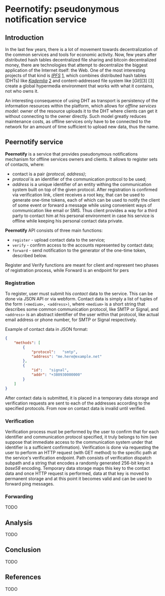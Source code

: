 # Peernotify: pseudonymous notification service

## Introduction
In the last few years, there is a lot of movement towards decentralization
of the common services and tools for economic activity. Now, few years after
distributed hash tables decentralized file sharing and bitcoin decentralized 
money, there are technologies that attempt to decentralize the biggest 
application of the Internet itself: the Web. One of the most interesting 
projects of that kind is [*IPFS*][1] [1], which combines distributed hash tables
(DHTs) like [*Kademlia*][2] [2] and content-addressed file system like 
[*Git*][3] [3] create a global hypermedia environment that works with what it
contains, not who owns it.

An interesting consequence of using DHT as transport is persistency of the 
information resources within the platform, which allows for *offline services
model*: owner of the resource uploads it to the DHT where clients can get it
without connecting to the owner directly. Such model greatly reduces maintenance
costs, as offline services only have to be connected to the network for an 
amount of time sufficient to upload new data, thus the name.


## Peernotify service

**Peernotify** is a service that provides pseudonymous notifications mechanism
for offline services owners and clients. It allows to register sets of contacts, 
where:
- contact is a pair *(protocol, address)*;
- *protocol* is an identifier of the communication protocol to be used;
- *address* is a unique identifier of an entity withing the communication system
built on top of the given protocol.
After registration is confirmed via verification link, client receives a root 
key, that can be used to generate one-time tokens, each of which can be used to 
notify the client of some event or forward a message while using convenient 
ways of communication like email or SMS. Thus client provides a way for a third
party to contact him at his personal environment in case his service is offline 
while keeping his personal contact data private.

**Peernotify** API consists of three main functions:
- `register` - upload contact data to the service;
- `verify` - confirm access to the accounts represented by contact data;
- `forward` - send notification to the generator of the one-time token, described
below.

Register and Verify functions are meant for client and represent two phases
of registration process, while Forward is an endpoint for pers

### Registration
To register, user must submit his *contact* data to the service. This can be
done via JSON API or via webform. Contact data is simply a list of tuples of
the form `(<medium>, <address>)`, where `<medium>` is a short string that 
describes some common communication protocol, like SMTP or Signal, and 
`<address>` is an abstract identifier of the user within that protocol, like
actual email address or phone number, for SMTP or Signal respectively.

Example of contact data in JSON format:
```json
{
    "methods": [
        {
            "protocol":   "smtp",
            "address": "me.here@example.net"
        },
        {
            "id":   "signal",
            "addr": "+380930000000"
        }
    ]
}
```

After contact data is submitted, it is placed in a temporary data storage and
verification requests are sent to each of the addresses according to the 
specified protocols. From now on contact data is invalid until verified.

### Verification
Verification process must be performed by the user to confirm that for each 
identifier and communication protocol specified, it truly belongs to him 
(we suppose that immediate access to the communication system under that 
identifier is a sufficient confirmation). Verification is done via requesting
the user to perform an HTTP request (with GET method) to the specific path at
the service's verification endpoint. Path consists of verification dispatch
subpath and a string that encodes a randomly generated 256-bit key in a 
*base58* encoding. Temporary data storage maps this key to the contact data
and once HTTP request is performed, data at that key is moved to permanent
storage and at this point it becomes valid and can be used to forward ping
messages.


### Forwarding
TODO


## Analysis
TODO

## Conclusion
TODO

## References
TODO


[1]: https://ipfs.io/
[2]: https://blockstack.org/
